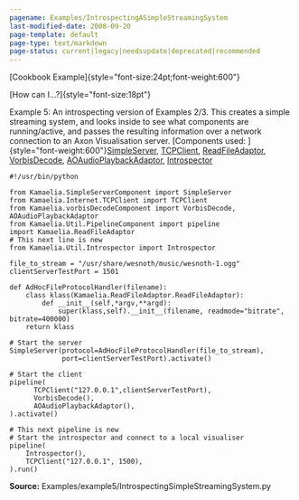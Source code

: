 ```yaml
---
pagename: Examples/IntrospectingASimpleStreamingSystem
last-modified-date: 2008-09-20
page-template: default
page-type: text/markdown
page-status: current|legacy|needsupdate|deprecated|recommended
---
```

[Cookbook Example]{style="font-size:24pt;font-weight:600"}

[How can I\...?]{style="font-size:18pt"}

Example 5: An introspecting version of Examples 2/3. This creates a
simple streaming system, and looks inside to see what components are
running/active, and passes the resulting information over a network
connection to an Axon Visualisation server. [Components used:
]{style="font-weight:600"}[SimpleServer](/Components/pydoc/Kamaelia.Chassis.ConnectedServer.SimpleServer.html),
[TCPClient](/Components/pydoc/Kamaelia.Internet.TCPClient.TCPClient.html),
[ReadFileAdaptor](/Components/pydoc/Kamaelia.ReadFileAdaptor.ReadFileAdaptor.html),
[VorbisDecode](/Components/pydoc/Kamaelia.vorbisDecodeComponent.VorbisDecode.html),
[AOAudioPlaybackAdaptor](/Components/pydoc/Kamaelia.vorbisDecodeComponent.AOAudioPlaybackAdaptor.html),
[Introspector](/Components/pydoc/Kamaelia.Util.Introspector.Introspector.html)

```{.python}
#!/usr/bin/python

from Kamaelia.SimpleServerComponent import SimpleServer
from Kamaelia.Internet.TCPClient import TCPClient
from Kamaelia.vorbisDecodeComponent import VorbisDecode, AOAudioPlaybackAdaptor
from Kamaelia.Util.PipelineComponent import pipeline
import Kamaelia.ReadFileAdaptor
# This next line is new
from Kamaelia.Util.Introspector import Introspector

file_to_stream = "/usr/share/wesnoth/music/wesnoth-1.ogg"
clientServerTestPort = 1501

def AdHocFileProtocolHandler(filename):
    class klass(Kamaelia.ReadFileAdaptor.ReadFileAdaptor):
        def __init__(self,*argv,**argd):
            super(klass,self).__init__(filename, readmode="bitrate", bitrate=400000)
    return klass

# Start the server
SimpleServer(protocol=AdHocFileProtocolHandler(file_to_stream),
             port=clientServerTestPort).activate()

# Start the client
pipeline(
      TCPClient("127.0.0.1",clientServerTestPort),
      VorbisDecode(),
      AOAudioPlaybackAdaptor(),
).activate()

# This next pipeline is new
# Start the introspector and connect to a local visualiser
pipeline(
    Introspector(),
    TCPClient("127.0.0.1", 1500),
).run()
```

**Source:** Examples/example5/IntrospectingSimpleStreamingSystem.py
